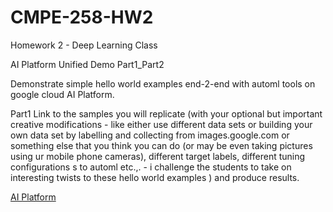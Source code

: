 # CMPE-258-HW2

Homework 2 - Deep Learning Class

AI Platform Unified Demo Part1_Part2 

Demonstrate simple hello world examples end-2-end with automl tools on google cloud AI Platform. 

Part1
Link to the samples you will replicate (with your optional but important creative modifications - like either use different data sets or building your own data set by labelling and collecting from images.google.com or something else that you think you can do (or may be even taking pictures using ur mobile phone cameras), different target labels, different tuning configurations s to automl etc.,. - i challenge the students to take on interesting twists to these hello world examples  ) and produce results.

[AI Platform](https://cloud.google.com/ai-platform-unified/docs/tutorials/)

